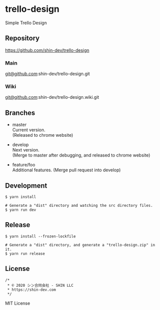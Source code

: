 # trello-design
Simple Trello Design

## Repository
https://github.com/shin-dev/trello-design

### Main
git@github.com:shin-dev/trello-design.git 

### Wiki
git@github.com:shin-dev/trello-design.wiki.git

## Branches

- master  
Current version.  
(Released to chrome website)

- develop  
Next version.  
(Merge to master after debugging, and released to chrome website)

- feature/foo  
Additional features.
(Merge pull request into develop)

## Development

```scripts
$ yarn install

# Generate a "dist" directory and watching the src directory files.
$ yarn run dev
```

## Release

```scripts
$ yarn install --frozen-lockfile

# Generate a "dist" directory, and generate a "trello-design.zip" in it.
$ yarn run release
```

## License

```
/*
 * © 2020 シン合同会社 - SHIN LLC
 * https://shin-dev.com
 */
```

MIT License
